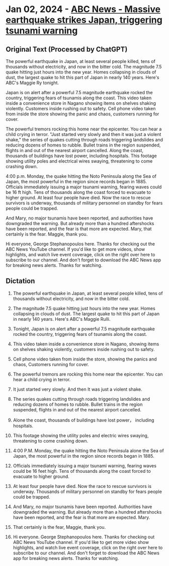 # Jan 02, 2024 - [ABC News - Massive earthquake strikes Japan, triggering tsunami warning](https://www.youtube.com/watch?v=JooF4TDfA_w)

## Original Text (Processed by ChatGPT)

The powerful earthquake in Japan, at least several people killed, tens of thousands without electricity, and now in the bitter cold. The magnitude 7.5 quake hitting just hours into the new year. Homes collapsing in clouds of dust, the largest quake to hit this part of Japan in nearly 140 years. Here's ABC's Maggie Ry tonight.

Japan is on alert after a powerful 7.5 magnitude earthquake rocked the country, triggering fears of tsunamis along the coast. This video taken inside a convenience store in Nagano showing items on shelves shaking violently. Customers inside rushing out to safety. Cell phone video taken from inside the store showing the panic and chaos, customers running for cover.

The powerful tremors rocking this home near the epicenter. You can hear a child crying in terror. "Just started very slowly and then it was just a violent shake," the series of quakes cutting through roads triggering landslides and reducing dozens of homes to rubble. Bullet trains in the region suspended, flights in and out of the nearest airport cancelled. Along the coast, thousands of buildings have lost power, including hospitals. This footage showing utility poles and electrical wires swaying, threatening to come crashing down.

4:00 p.m. Monday, the quake hitting the Noto Peninsula along the Sea of Japan, the most powerful in the region since records began in 1885. Officials immediately issuing a major tsunami warning, fearing waves could be 16 ft high. Tens of thousands along the coast forced to evacuate to higher ground. At least four people have died. Now the race to rescue survivors is underway, thousands of military personnel on standby for fears people could be trapped.

And Mary, no major tsunamis have been reported, and authorities have downgraded the warning. But already more than a hundred aftershocks have been reported, and the fear is that more are expected. Mary, that certainly is the fear. Maggie, thank you.

Hi everyone, George Stephanopoulos here. Thanks for checking out the ABC News YouTube channel. If you'd like to get more videos, show highlights, and watch live event coverage, click on the right over here to subscribe to our channel. And don't forget to download the ABC News app for breaking news alerts. Thanks for watching.

## Dictation

1. The powerful earthquake in Japan, at least several people killed, tens of thousands without electricity, and now in the bitter cold.

2. The magnitude 7.5 quake hitting just hours into the new year. Homes collapsing in clouds of dust. The largest quake to hit this part of Japan in nearly 140 years. Here's ABC's Maggie Rulli.

3. Tonight, Japan is on alert after a powerful 7.5 magnitude earthquake rocked the country, triggering fears of tsunamis along the coast.

4. This video taken inside a convenience store in Nagano, showing items on shelves shaking violently, customers inside rushing out to safety.

5. Cell phone video taken from inside the store, showing the panics and chaos, Customers running for cover.

6. The powerful tremors are rocking this home near the epicenter. You can hear a child crying in terror.

7. It just started very slowly. And then It was just a violent shake.

8. The series quakes cutting through roads triggering landslides and reducing dozens of homes to rubble. Bullet trains in the region suspended, flights in and out of the nearest airport cancelled.

9. Alone the coast, thousands of buildings have lost power， including hospitals.

10. This footage showing the utility poles and electric wires swaying, threatening to come crashing down.

11. 4:00 P.M. Monday, the quake hitting the Noto Peninsula alone the Sea of Japan, the most powerful in the region since records began in 1885.

12. Officials immediately issuing a major tsunami warning, fearing waves could be 16 feet high. Tens of thousands along the coast forced to evacuate to higher ground.

13. At least four people have died. Now the race to rescue survivors is underway. Thousands of military personnel on standby for fears people could be trapped.

14. And Mary, no major tsunamis have been reported. Authorities have downgraded the warning. But already more than a hundred aftershocks have been reported, and the fear is that more are expected. Mary.

15. That certainly is the fear, Maggie, thank you.

16. Hi everyone. George Stephanopoulos here. Thanks for checking out ABC News YouTube channel. If you'd like to get more video show highlights, and watch live event coverage, click on the right over here to subscribe to our channel. And don't forget to download the ABC News app for breaking news alerts. Thanks for watching.
